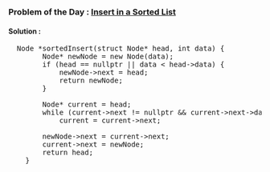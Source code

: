 ### Problem of the Day : [Insert in a Sorted List](https://practice.geeksforgeeks.org/problems/insert-in-a-sorted-list/1)

#### Solution :
<pre>
  Node *sortedInsert(struct Node* head, int data) {
        Node* newNode = new Node(data);
        if (head == nullptr || data < head->data) {
            newNode->next = head;
            return newNode;
        }
        
        Node* current = head;
        while (current->next != nullptr && current->next->data < data) 
            current = current->next;
        
        newNode->next = current->next;
        current->next = newNode;
        return head;
    }
</pre>
